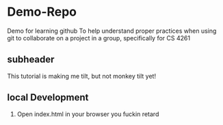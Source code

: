 # Demo-Repo
Demo for learning github
To help understand proper practices when using git to collaborate on a project in a group, specifically for CS 4261


## subheader

This tutorial is making me tilt, but not monkey tilt yet!

## local Development

1. Open index.html in your browser you fuckin retard